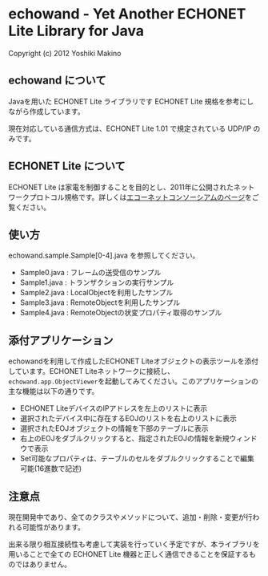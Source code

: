 echowand - Yet Another ECHONET Lite Library for Java
============================

Copyright (c) 2012 Yoshiki Makino

echowand について
---------------
Javaを用いた ECHONET Lite ライブラリです ECHONET Lite 規格を参考にしながら作成しています。

現在対応している通信方式は、ECHONET Lite 1.01 で規定されている UDP/IP のみです。

ECHONET Lite について
-------------------
ECHONET Lite は家電を制御することを目的とし、2011年に公開されたネットワークプロトコル規格です。詳しくは[エコーネットコンソーシアムのページ](http://www.echonet.gr.jp)をご覧ください。

使い方
-----
echowand.sample.Sample[0-4].java を参照してください。

* Sample0.java : フレームの送受信のサンプル
* Sample1.java : トランザクションの実行サンプル
* Sample2.java : LocalObjectを利用したサンプル
* Sample3.java : RemoteObjectを利用したサンプル
* Sample4.java : RemoteObjectの状変プロパティ取得のサンプル

添付アプリケーション
-----
echowandを利用して作成したECHONET Liteオブジェクトの表示ツールを添付しています。ECHONET Liteネットワークに接続し、`echowand.app.ObjectViewer`を起動してみてください。このアプリケーションの主な機能は以下の通りです。

* ECHONET LiteデバイスのIPアドレスを左上のリストに表示
* 選択されたデバイス中に存在するEOJのリストを右上のリストに表示
* 選択されたEOJオブジェクトの情報を下部のテーブルに表示
* 右上のEOJをダブルクリックすると、指定されたEOJの情報を新規ウィンドウで表示
* Set可能なプロパティは、テーブルのセルをダブルクリックすることで編集可能(16進数で記述)

注意点
-----
現在開発中であり、全てのクラスやメソッドについて、追加・削除・変更が行われる可能性があります。

出来る限り相互接続性も考慮して実装を行っていく予定ですが、本ライブラリを用いることで全ての ECHONET Lite 機器と正しく通信できることを保証するものではありません。
